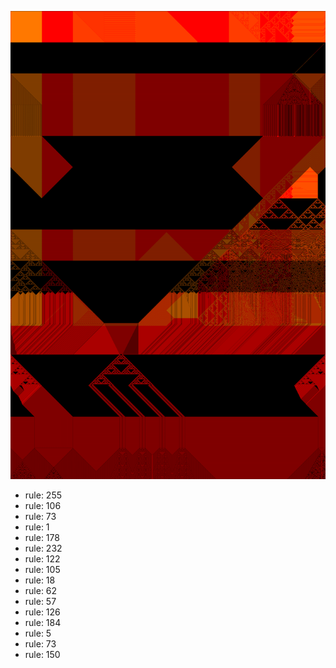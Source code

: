 ![photo](./output.png) 
 * rule: 255
* rule: 106
* rule: 73
* rule: 1
* rule: 178
* rule: 232
* rule: 122
* rule: 105
* rule: 18
* rule: 62
* rule: 57
* rule: 126
* rule: 184
* rule: 5
* rule: 73
* rule: 150
